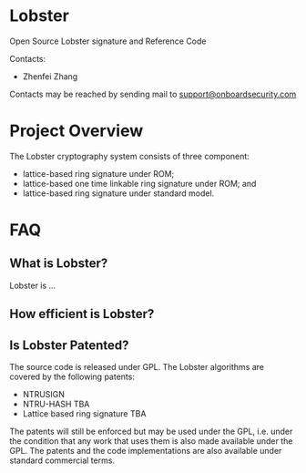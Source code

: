 Lobster
===========

Open Source Lobster signature and Reference Code

Contacts:

* Zhenfei Zhang

Contacts may be reached by sending mail to support@onboardsecurity.com

Project Overview
================
The Lobster cryptography system consists of three component:

* lattice-based ring signature under ROM;
* lattice-based one time linkable ring signature under ROM; and
* lattice-based ring signature under standard model.





FAQ
===
What is Lobster?
-------------
Lobster is ...



How efficient is Lobster?
-----------------


Is Lobster Patented?
-----------------
The source code is released under GPL.
The Lobster algorithms are covered by the following patents:

* NTRUSIGN
* NTRU-HASH TBA
* Lattice based ring signature TBA


The patents will still be enforced but may be used under the GPL, 
i.e. under the condition that any work that uses them is also made available under the GPL. 
The patents and the code implementations are also available under standard commercial terms.



